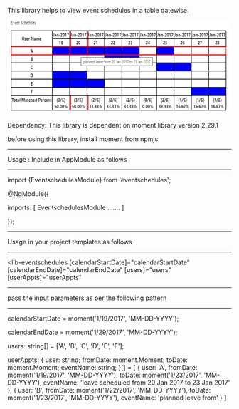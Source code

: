 This library helps to view event schedules in a table datewise.

![alt text](https://raw.githubusercontent.com/sampath3797/sam-event-schedules/main/eventschedule1.png?raw=true)
 
Dependency:
This library is dependent on moment library version 2.29.1

before using this library, install moment from npmjs

**********************************************************
Usage :   Include in AppModule as follows
**********************************************************
import {EventschedulesModule} from 'eventschedules';


@NgModule({

imports: [
        EventschedulesModule
	.......
		]

});


**********************************************************
Usage in your project templates as follows
**********************************************************
<lib-eventschedules
  [calendarStartDate]="calendarStartDate"
  [calendarEndDate]="calendarEndDate"
  [users]="users"
  [userAppts]="userAppts"
  >  
  </lib-eventschedules>

**********************************************************
pass the input parameters as per the following pattern
**********************************************************

calendarStartDate = moment('1/19/2017', 'MM-DD-YYYY');

calendarEndDate = moment('1/29/2017', 'MM-DD-YYYY');

users: string[] = ['A', 'B', 'C', 'D', 'E', 'F'];


userAppts: {
    user: string;
    fromDate: moment.Moment;
    toDate: moment.Moment;
    eventName: string;
  }[] = [
    {
      user: 'A',
      fromDate: moment('1/19/2017', 'MM-DD-YYYY'),
      toDate: moment('1/23/2017', 'MM-DD-YYYY'),
      eventName: 'leave scheduled from 20 Jan 2017 to 23 Jan 2017'
    },
    {
      user: 'B',
      fromDate: moment('1/22/2017', 'MM-DD-YYYY'),
      toDate: moment('1/23/2017', 'MM-DD-YYYY'),
      eventName: 'planned leave from'
    }
]
